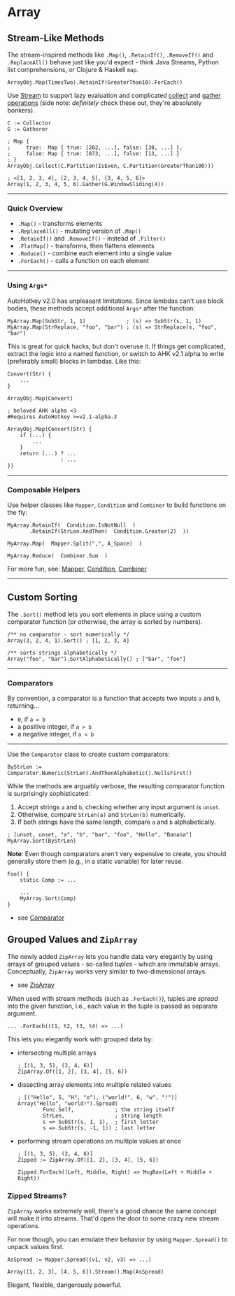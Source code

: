# Array

## Stream-Like Methods

The stream-inspired methods like `.Map()`, `.RetainIf()`, `.RemoveIf()` and
`.ReplaceAll()` behave just like you'd expect - think Java Streams, Python
list comprehensions, or Clojure & Haskell `map`.

```ahk
ArrayObj.Map(TimesTwo).RetainIf(GreaterThan10).ForEach()
```

Use [Stream](./stream.md) to support lazy evaluation and complicated
[collect](./collector.md) and [gather operations](./gatherer.md) (side note:
*definitely* check these out, they're absolutely bonkers).

```ahk
C := Collector
G := Gatherer

; Map {
;     true:  Map { true: [202, ...], false: [38, ...] },
;     false: Map { true: [873, ...], false: [13, ...] }
; }
ArrayObj.Collect(C.Partition(IsEven, C.Partition(GreaterThan100)))

; <[1, 2, 3, 4], [2, 3, 4, 5], [3, 4, 5, 6]>
Array(1, 2, 3, 4, 5, 6).Gather(G.WindowSliding(4))
```

---

### Quick Overview

- `.Map()` - transforms elements
- `.ReplaceAll()` - mutating version of `.Map()`
- `.RetainIf()` and `.RemoveIf()` - instead of `.Filter()`
- `.FlatMap()` - transforms, then flattens elements
- `.Reduce()` - combine each element into a single value
- `.ForEach()` - calls a function on each element

---

### Using `Args*`

AutoHotkey v2.0 has unpleasant limitations. Since lambdas can't use block
bodies, these methods accept additional `Args*` after the function:

```ahk
MyArray.Map(SubStr, 1, 1)             ; (s) => SubStr(s, 1, 1)
MyArray.Map(StrReplace, "foo", "bar") ; (s) => StrReplace(s, "foo", "bar")
```

This is great for quick hacks, but don't overuse it. If things get complicated,
extract the logic into a named function, or switch to AHK v2.1 alpha to write
(preferably small) blocks in lambdas. Like this:

```ahk
Convert(Str) {
    ...
}

ArrayObj.Map(Convert)
```

```ahk
; beloved AHK alpha <3
#Requires AutoHotkey >=v2.1-alpha.3

ArrayObj.Map(Convert(Str) {
    if (...) {
        ...
    }
    return (...) ? ...
                 : ...
})
```

---

### Composable Helpers

Use helper classes like `Mapper`, `Condition` and `Combiner` to build functions
on the fly:

```ahk
MyArray.RetainIf(  Condition.IsNotNull  )
       .RetainIf(StrLen.AndThen(  Condition.Greater(2)  ))

MyArray.Map(  Mapper.Split(",", A_Space)  )

MyArray.Reduce(  Combiner.Sum  )
```

For more fun, see: [Mapper](./Mapper.md), [Condition](./Condition.md),
[Combiner](./Combiner.md)

---

## Custom Sorting

The `.Sort()` method lets you sort elements in place using a custom comparator
function (or otherwise, the array is sorted by numbers).

```ahk
/** no comparator - sort numerically */
Array(3, 2, 4, 1).Sort() ; [1, 2, 3, 4]

/** sorts strings alphabetically */
Array("foo", "bar").SortAlphabetically() ; ["bar", "foo"]
```

---

### Comparators

By convention, a comparator is a function that accepts two inputs `a` and `b`,
returning...

- `0`, if `a = b`
- a positive integer, if `a > b`
- a negative integer, if `a < b`

---

Use the `Comparator` class to create custom comparators:

```ahk
ByStrLen := Comparator.Numeric(StrLen).AndThenAlphabetic().NullsFirst()
```

While the methods are arguably verbose, the resulting comparator function
is surprisingly sophisticated:

1. Accept strings `a` and `b`, checking whether any input argument is `unset`.
2. Otherwise, compare `StrLen(a)` and `StrLen(b)` numerically.
3. If both strings have the same length, compare `a` and `b` alphabetically.

```ahk
; [unset, unset, "a", "b", "bar", "foo", "Hello", "Banana"]
MyArray.Sort(ByStrLen)
```

**Note**: Even though comparators aren't very expensive to create, you should
generally store them (e.g., in a static variable) for later reuse.

```ahk
Foo() {
    static Comp := ...

    ...
    MyArray.Sort(Comp)
}
```

- see [Comparator](./Comparator.md)

## Grouped Values and `ZipArray`

The newly added `ZipArray` lets you handle data very elegantly by using arrays
of grouped values - so-called *tuples* - which are immutable arrays.
Conceptually, `ZipArray` works very similar to two-dimensional arrays.

- see [ZipArray](./ZipArray.md)

When used with stream methods (such as `.ForEach()`), tuples are *spread* into
the given function, i.e., each value in the tuple is passed as separate
argument.

```ahk
... .ForEach((t1, t2, t3, t4) => ...)
```

This lets you elegantly work with grouped data by:

- intersecting multiple arrays

  ```ahk
  ; [(1, 3, 5), (2, 4, 6)]
  ZipArray.Of([1, 2], [3, 4], [5, 6])
  ```

- dissecting array elements into multiple related values

  ```ahk
  ; [("Hello", 5, "H", "o"), ("world!", 6, "w", "!")]
  Array("Hello", "world!").Spread(
          Func.Self,             ; the string itself
          StrLen,                ; string length
          s => SubStr(s, 1, 1),  ; first letter
          s => SubStr(s, -1, 1)) ; last letter
  ```

- performing stream operations on multiple values at once

  ```ahk
  ; [(1, 3, 5), (2, 4, 6)]
  Zipped := ZipArray.Of([1, 2], [3, 4], [5, 6])
  
  Zipped.ForEach((Left, Middle, Right) => MsgBox(Left + Middle + Right))
  ```

### Zipped Streams?

`ZipArray` works extremely well, there's a good chance the same concept will
make it into streams. That'd open the door to some crazy new stream operations.

For now though, you can emulate their behavior by using `Mapper.Spread()` to
unpack values first.

```ahk
AsSpread := Mapper.Spread((v1, v2, v3) => ...)

Array([1, 2, 3], [4, 5, 6]).Stream().Map(AsSpread)
```

Elegant, flexible, dangerously powerful.
